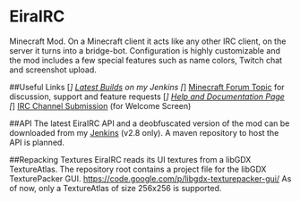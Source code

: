 EiraIRC
=======

Minecraft Mod. On a Minecraft client it acts like any other IRC client, on the server it turns into a bridge-bot. Configuration is highly customizable and the mod includes a few special features such as name colors, Twitch chat and screenshot upload.

##Useful Links
[*] [Latest Builds](http://jenkins.blay09.net) on my Jenkins
[*] [Minecraft Forum Topic](http://www.minecraftforum.net/forums/mapping-and-modding/minecraft-mods/1291581-eirairc-irc-twitch-screenshots-and-more) for discussion, support and feature requests 
[*] [Help and Documentation Page](http://blay09.net/?page_id=63)
[*] [IRC Channel Submission](http://goo.gl/forms/2LsJiWIQmS) (for Welcome Screen)

##API
The latest EiraIRC API and a deobfuscated version of the mod can be downloaded from my [Jenkins](http://jenkins.blay09.net) (v2.8 only). A maven repository to host the API is planned.

##Repacking Textures
EiraIRC reads its UI textures from a libGDX TextureAtlas.
The repository root contains a project file for the libGDX TexturePacker GUI. https://code.google.com/p/libgdx-texturepacker-gui/
As of now, only a TextureAtlas of size 256x256 is supported.